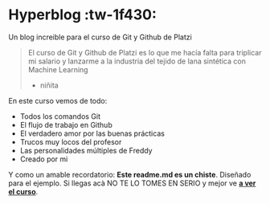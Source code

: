 # Hyperblog :tw-1f430: 
Un blog increible para el curso de Git y Github de Platzi

> El curso de Git y Github de Platzi es lo que me hacía falta para triplicar mi salario y lanzarme a la industria del tejido de lana sintética con Machine Learning
> - niñita

En este curso vemos de todo:
* Todos los comandos Git
* El flujo de trabajo en Github
* El verdadero amor por las buenas prácticas
* Trucos muy locos del profesor
* Las personalidades múltiples de Freddy
* Creado por mi <JavrezT>

Y como un amable recordatorio: **Este readme.md es un chiste**. Diseñado para el ejemplo. Si llegas acà NO TE LO TOMES EN SERIO y mejor ve [**a ver el curso**](http://platzi.com/git "a ver el curso").